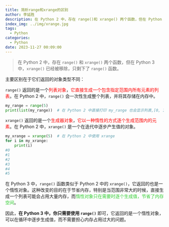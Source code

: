 ```yaml
---
title: 简析range和xrange的区别
author: 李延胜
description: 在 Python 2 中，存在 range()和 xrange() 两个函数，但在 Python 3 中，xrange() 已经被移除，只剩下了 range()函数。
index_img: ../img/xrange.jpg
tags:
  - Python
categories:
  - Python
date: 2023-11-27 00:09:00
---
```

> 在 Python 2 中，存在 `range()` 和 `xrange()` 两个函数，但在 Python 3 中，`xrange()` 已经被移除，只剩下了 `range()` 函数。

主要区别在于它们返回的对象类型不同：

`range()` 返回的是一个<font color='red'>列表对象</font>，<font color='red'>它直接生成一个包含指定范围内所有元素的列表</font>。在 Python 2 中，`range()` 会一次性生成整个列表，并将其存储在内存中。

```python
my_range = range(5)
print(list(my_range))  # 在 Python 2 中直接打印 my_range 也会显示列表,[0, 1, 2, 3, 4, 5]
```

`xrange()` 返回的是一个<font color='red'>生成器对象</font>，<font color='red'>它以一种惰性的方式逐个生成范围内的元素</font>。在 Python 2 中，`xrange()` 是一个在迭代中逐步产生值的对象。

```python
my_xrange = xrange(5)  # 在 Python 2 中使用 xrange
for i in my_xrange:
    print(i)  
#0
#1
#2
#3
#4
#5
```

在 Python 3 中，`range()` 函数类似于 Python 2 中的 `xrange()`，它返回的也是一个惰性对象。这种改变的目的在于节省内存，特别是当范围非常大的时候，直接生成一个列表可能会占用大量内存，而<font color='limegreen'>惰性对象只在需要时逐个生成值，节省了内存空间</font>。

因此，**在 Python 3 中，你只需要使用 `range()`** 即可，它返回的是一个惰性对象，可以在循环中逐步生成值，而不需要担心内存占用过大的问题。
